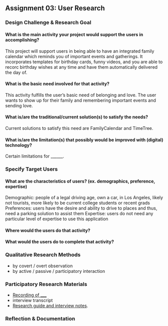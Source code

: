 ## Assignment 03: User Research

### Design Challenge & Research Goal
#### What is the main activity your project would support the users in accomplishing?
This project will support users in being able to have an integrated family calendar which reminds you of important events and gatherings. It incorporates templates for birthday cards, funny videos, and you are able to recorc birthday wishes at any time and have them automatically delivered the day of. 

#### What is the basic need involved for that activity?
This activity fulfills the user’s basic need of belonging and love. The user wants to show up for their family and remembering important events and sending love.

#### What is/are the traditional/current solution(s) to satisfy the needs?
Current solutions to satisfy this need are FamilyCalendar and TimeTree.

#### What is/are the limitation(s) that possibly would be improved with (digital) technology?
Certain limitations for ______.

### Specify Target Users

#### What are the characteristics of users? (ex. demographics, preference, expertise)
Demographic: people of a legal driving age, own a car, in Los Angeles, likely not tourists, more likely to be current college students or recent grads
Preferences: users have the desire and ability to drive to places and thus, need a parking solution to assist them
Expertise: users do not need any particular level of expertise to use this application

#### Where would the users do that activity?

#### What would the users do to complete that activity?

### Qualitative Research Methods
- by covert / overt observation
- by active / passive / participatory interaction

### Participatory Research Materials
- [Recording of ___](link)
- interview transcript
- [Research guide and interview notes](https://docs.google.com/document/d/1uYXBi7uf4Uf8gIlBGfap03EpEge6lUoB7bC_aaYL3Fc/edit?usp=sharing).

### Reflection & Documentation
